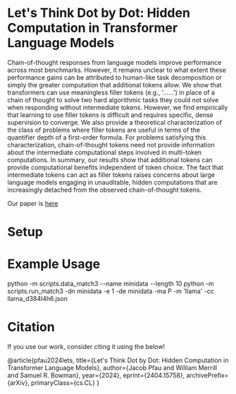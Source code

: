 # Let's Think Dot by Dot: Hidden Computation in Transformer Language Models

Chain-of-thought responses from language models improve performance across most benchmarks. However, it remains unclear to what extent these performance gains can be attributed to human-like task decomposition or simply the greater computation that additional tokens allow. We show that transformers can use meaningless filler tokens (e.g., '......') in place of a chain of thought to solve two hard algorithmic tasks they could not solve when responding without intermediate tokens. However, we find empirically that learning to use filler tokens is difficult and requires specific, dense supervision to converge. We also provide a theoretical characterization of the class of problems where filler tokens are useful in terms of the quantifier depth of a first-order formula. For problems satisfying this characterization, chain-of-thought tokens need not provide information about the intermediate computational steps involved in multi-token computations. In summary, our results show that additional tokens can provide computational benefits independent of token choice. The fact that intermediate tokens can act as filler tokens raises concerns about large language models engaging in unauditable, hidden computations that are increasingly detached from the observed chain-of-thought tokens.

Our paper is [here](https://arxiv.org/abs/2404.15758)

# Setup

# Example Usage
python -m scripts.data_match3 --name minidata --length 10
python -m scripts.run_match3 -dn minidata -e 1 -de minidata -ma P -m 'llama' -cc llama_d384l4h6.json

# Citation

If you use our work, consider citing it using the below!

@article{pfau2024lets,
      title={Let's Think Dot by Dot: Hidden Computation in Transformer Language Models}, 
      author={Jacob Pfau and William Merrill and Samuel R. Bowman},
      year={2024},
      eprint={2404.15758},
      archivePrefix={arXiv},
      primaryClass={cs.CL}
}

